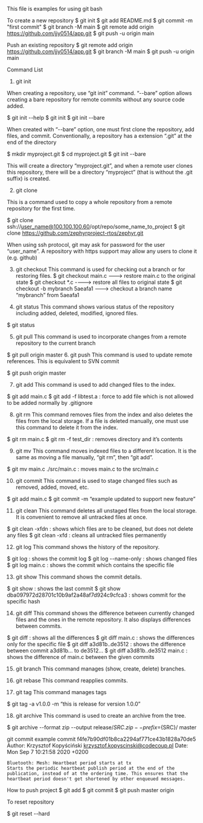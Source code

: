 This file is examples for using git bash

To create a new repository
$ git init
$ git add README.md
$ git commit -m "first commit"
$ git branch -M main
$ git remote add origin https://github.com/jjy0514/app.git
$ git push -u origin main

Push an existing repository
$ git remote add origin https://github.com/jjy0514/app.git
$ git branch -M main
$ git push -u origin main

Command List
1. git init

When creating a repository, use “git init” command. “--bare” option allows creating a bare repository for remote commits without any source code added. 

$ git init --help
$ git init
$ git init --bare

When created with “--bare” option, one must first clone the repository, add files, and commit.
Conventionally, a repository has a extension “.git” at the end of the directory

$ mkdir myproject.git
$ cd myproject.git
$ git init --bare

This will create a directory “myproject.git”, and when a remote user clones this repository, there will be a directory “myproject” (that is without the .git suffix) is created.

2. git clone

This is a command used to copy a whole repository from a remote repository for the first time.

$ git clone ssh://user_name@100.100.100.60/opt/repo/some_name_to_project
$ git clone https://github.com/zephyrproject-rtos/zephyr.git

When using ssh protocol, git may ask for password for the user “user_name”.
A repository with https support may allow any users to clone it (e.g. github)

3. git checkout
This command is used for checking out a branch or for restoring files.
$ git checkout main.c ---> restore main.c to the original state
$ git checkout *.c  ----> restore all files to original state
$ git checkout -b mybranch 5aeafa1  ---> checkout a branch name “mybranch” from 5aeafa1

4. git status
This command shows various status of the repository including added, deleted, modified, ignored files.

$ git status

5. git pull
This command is used to incorporate changes from a remote repository to the current branch


$ git pull origin master
6. git push
This command is used to update remote references. This is equivalent to SVN commit


$ git push origin master

7. git add
This command is used to add changed files to the index.


$ git add main.c
$ git add -f libtest.a : force to add file which is not allowed to be added normally by .gitignore

8. git rm
This command removes files from the index and also deletes the files from the local storage. If a file is deleted manually, one must use this command to delete it from the index.

$ git rm main.c
$ git rm -f test_dir : removes directory and it’s contents

9. git mv
This command moves indexed files to a different location. It is the same as moving a file manually, “git rm”, then “git add”.

$ git mv main.c ./src/main.c : moves main.c to the src/main.c

10. git commit
This command is used to stage changed files such as removed, added, moved, etc.

$ git add main.c
$ git commit -m “example updated to support new feature”

11. git clean
This command deletes all unstaged files from the local storage. It is convenient to remove all untracked files at once.

$ git clean -xfdn : shows which files are to be cleaned, but does not delete any files
$ git clean -xfd : cleans all untracked files permanently

12. git log
This command shows the history of the repository.

$ git log : shows the commit log
$ git log --name-only : shows changed files
$ git log main.c : shows the commit which contains the specific file

13. git show
This command shows the commit details.

$ git show : shows the last commit 
$ git show dba097972d28701c10b9af2a48af7d924c9cfca3 : shows commit for the specific hash

14. git diff
This command shows the difference between currently changed files and the ones in the remote repository. It also displays differences between commits.

$ git diff : shows all the differences
$ git diff main.c : shows the differences only for the specific file
$ git diff a3d81b..de3512  : shows the difference between commit a3d81b… to de3512...
$ git diff a3d81b..de3512 main.c : shows the difference of main.c between the given commits

15. git branch 
This command manages (show, create, delete) branches.

16. git rebase
This command reapplies commits.

17. git tag
This command manages tags

$ git tag -a v1.0.0 -m “this is release for version 1.0.0”

18. git archive
This command is used to create an archive from the tree.

$ git archive --format zip --output release/${SRC}.zip --prefix=${SRC}/ master

git commit example
commit f4fe7b90df01b8ca2294af771ce43b1828a70de5
Author: Krzysztof Kopyściński <krzysztof.kopyscinski@codecoup.pl>
Date:   Mon Sep 7 10:21:58 2020 +0200

    Bluetooth: Mesh: Heartbeat period starts at tx
    Starts the periodic heartbeat publish period at the end of the
    publication, instead of at the ordering time. This ensures that the
    heartbeat period doesn't get shortened by other enqueued messages.

How to push project
$ git add <project folder name>
$ git commit
$ git push master origin

To reset repository

$ git reset --hard
